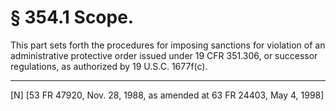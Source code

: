 # § 354.1   Scope.

This part sets forth the procedures for imposing sanctions for violation of an administrative protective order issued under 19 CFR 351.306, or successor regulations, as authorized by 19 U.S.C. 1677f(c).



---

[N] [53 FR 47920, Nov. 28, 1988, as amended at 63 FR 24403, May 4, 1998]




